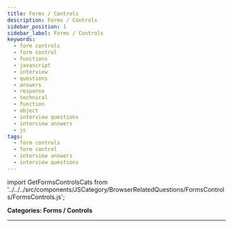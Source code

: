 ```yaml
---
title: Forms / Controls
description: Forms / Controls
sidebar_position: 1
sidebar_label: Forms / Controls
keywords:
  - form controls
  - form control
  - functions
  - javascript
  - interview
  - questions
  - answers
  - response
  - technical
  - function
  - object
  - interview questions
  - interview answers
  - js
tags:
  - form controls
  - form control
  - interview answers
  - interview questions
---
```


<head>
  <title>Forms / Controls | JavaScript Frontend Phone Interview</title>
</head>

import GetFormsControlsCats from '../../../src/components/JSCategory/BrowserRelatedQuestions/FormsControls/FormsControls.js';

**Categories: Forms / Controls**

<GetFormsControlsCats />

---
